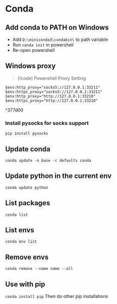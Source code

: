 # Conda

## Add conda to PATH on Windows

- Add `D:\miniconda3\condabin\` to path variable
- Run `conda init` in powershell
- Re-open powershell
## Windows proxy

> [!code] Powershell Proxy Setting
> 
`$env:http_proxy="socks5://127.0.0.1:33211"`
`$env:https_proxy="socks5://127.0.0.1:33211"`
`$env:http_proxy="http://127.0.0.1:33210"`
`$env:https_proxy="http://127.0.0.1:33210"`

^377d00
### Install pysocks for socks support

`pip install pysocks`
## Update conda

`conda update -n base -c defaults conda`

## Update python in the current env

`conda update python`

## List packages

`conda list`

## List envs

`conda env list`

## Remove envs

`conda remove --name name --all`

## Use with pip

`conda install pip`
Then do other pip installations